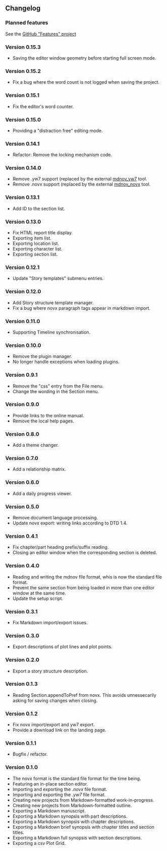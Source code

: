 ## Changelog

### Planned features

See the [GitHub "Features" project](https://github.com/users/peter88213/projects/17)


### Version 0.15.3

- Saving the editor window geometry before starting full screen mode.

### Version 0.15.2

- Fix a bug where the word count is not logged when saving the project.

### Version 0.15.1

- Fix the editor's word counter.

### Version 0.15.0

- Providing a "distraction free" editing mode.

### Version 0.14.1

- Refactor: Remove the locking mechanism code. 

### Version 0.14.0

- Remove .yw7 support (replaced by the external [mdnov_yw7](https://github.com/peter88213/mdnov_yw7) tool.
- Remove .novx support (replaced by the external [mdnov_novx](https://github.com/peter88213/mdnov_novx) tool.

### Version 0.13.1

- Add ID to the section list.

### Version 0.13.0

- Fix HTML report title display.
- Exporting item list.
- Exporting location list.
- Exporting character list.
- Exporting section list.

### Version 0.12.1

- Update "Story templates" submenu entries.

### Version 0.12.0

- Add Story structure template manager.
- Fix a bug where novx paragraph tags appear in markdown import.

### Version 0.11.0

- Supporting Timeline synchronisation.

### Version 0.10.0

- Remove the plugin manager.
- No longer handle exceptions when loading plugins.

### Version 0.9.1

- Remove the "css" entry from the File menu.
- Change the wording in the Section menu. 

### Version 0.9.0

- Provide links to the online manual.
- Remove the local help pages.

### Version 0.8.0

- Add a theme changer.

### Version 0.7.0

- Add a relationship matrix.

### Version 0.6.0

- Add a daily progress viewer.

### Version 0.5.0

- Remove document language processing.
- Update novx export: writing links according to DTD 1.4.

### Version 0.4.1

- Fix chapter/part heading prefix/suffix reading.
- Closing an editor window when the corresponding section is deleted.

### Version 0.4.0

- Reading and writing the mdnov file format, whis is now the standard file format.
- Prevent the same section from being loaded in more than one editor window at the same time.
- Update the setup script.

### Version 0.3.1

- Fix Markdown import/export issues.

### Version 0.3.0

- Export descriptions of plot lines and plot points.

### Version 0.2.0

- Export a story structure description.

### Version 0.1.3

- Reading Section.appendToPref from novx. This avoids unnessecarily asking for saving changes when closing. 

### Version 0.1.2

- Fix novx import/export and yw7 export.
- Provide a download link on the landing page.

### Version 0.1.1

- Bugfix / refactor.

### Version 0.1.0

- The novx format is the standard file format for the time being. 
- Featuring an in-place section editor.
- Importing and exporting the *.novx* file format.
- Importing and exporting the *.yw7* file format.
- Creating new projects from Markdown-formatted work-in-progress.
- Creating new projects from Markdown-formatted outline.
- Exporting a Markdown manuscript.
- Exporting a Markdown synopsis with part descriptions.
- Exporting a Markdown synopsis with chapter descriptions.
- Exporting a Markdown brief synopsis with chapter titles and section titles.
- Exporting a Markdown full synopsis with section descriptions.
- Exporting a csv Plot Grid.



